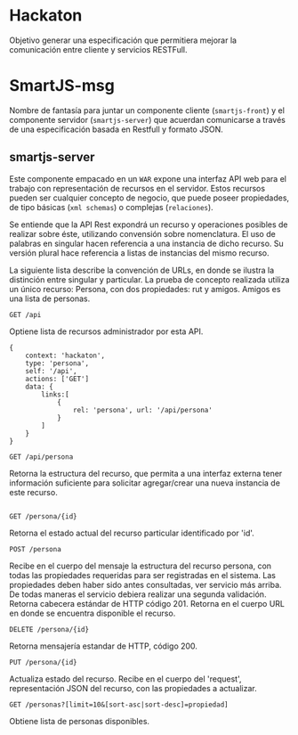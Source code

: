 Hackaton
========

Objetivo generar una especificación que permitiera mejorar la comunicación entre cliente y servicios RESTFull. 


# SmartJS-msg

Nombre de fantasía para juntar un componente cliente (`smartjs-front`) y el componente servidor (`smartjs-server`) que acuerdan comunicarse a través de una especificación basada en Restfull y formato JSON. 


## smartjs-server

Este componente empacado en un `WAR` expone una interfaz API web para el trabajo con representación de recursos en el servidor. Estos recursos pueden ser cualquier concepto de negocio, que puede poseer propiedades, de tipo básicas (`xml schemas`) o complejas (`relaciones`).

Se entiende que la API Rest expondrá un recurso y operaciones posibles de realizar sobre éste, utilizando convensión sobre nomenclatura. El uso de palabras en singular hacen referencia a una instancia de dicho recurso. Su versión plural hace referencia a listas de instancias del mismo recurso. 

La siguiente lista describe la convención de URLs, en donde se ilustra la distinción entre singular y particular. 
La prueba de concepto realizada utiliza un único recurso: Persona, con dos propiedades: rut y amigos. Amigos es una lista de personas.


```
GET /api
```
Optiene lista de recursos administrador por esta API.

```
{
	context: 'hackaton',
	type: 'persona',
	self: '/api',
	actions: ['GET']
	data: {
		links:[
			{
				rel: 'persona', url: '/api/persona'
			}
		]
	}
}
```


```
GET /api/persona
```
Retorna la estructura del recurso, que permita a una interfaz externa tener información suficiente para solicitar agregar/crear una nueva instancia de este recurso.

```

```

```
GET /persona/{id}
```
Retorna el estado actual del recurso particular identificado por 'id'. 

```
POST /persona
```
Recibe en el cuerpo del mensaje la estructura del recurso persona, con todas las propiedades requeridas para ser registradas en el sistema. Las propiedades deben haber sido antes consultadas, ver servicio más arriba. De todas maneras el servicio debiera realizar una segunda validación. 
Retorna cabecera estándar de HTTP código 201. 
Retorna en el cuerpo URL en donde se encuentra disponible el recurso. 

```
DELETE /persona/{id}
```
Retorna mensajería estandar de HTTP, código 200. 

```
PUT /persona/{id}
```
Actualiza estado del recurso. Recibe en el cuerpo del 'request', representación JSON del recurso, con las propiedades a actualizar. 

```
GET /personas?[limit=10&[sort-asc|sort-desc]=propiedad]
```
Obtiene lista de personas disponibles. 


